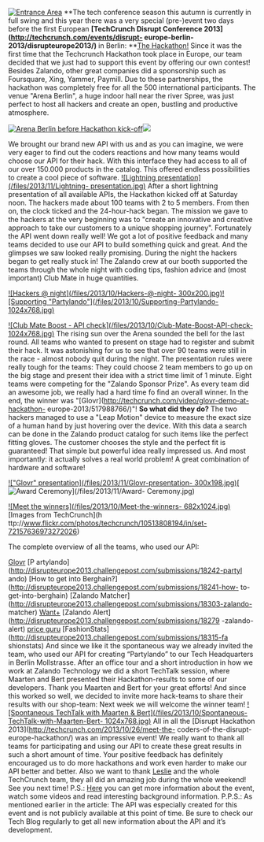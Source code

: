 [![Entrance
Area](/files/2013/10/DSCN0131-300x225.jpg)](/files/2013/10/DSCN0131.jpg) **The
tech conference season this autumn is currently in full swing and this year
there was a very special (pre-)event two days before the first European
**[TechCrunch Disrupt Conference 2013](http://techcrunch.com/events/disrupt-
europe-berlin-2013/disrupteurope2013/)** in Berlin: **[The
Hackathon!](http://techcrunch.com/events/disrupt-europe-berlin-hackathon/)
Since it was the first time that the Techcrunch Hackathon took place in
Europe, our team decided that we just had to support this event by offering
our own contest! Besides Zalando, other great companies did a sponsorship such
as Foursquare, Xing, Yammer, Paymill. Due to these partnerships, the hackathon
was completely free for all the 500 international participants. The venue
"Arena Berlin", a huge indoor hall near the river Spree, was just perfect to
host all hackers and create an open, bustling and productive atmosphere.

[![Arena Berlin before Hackathon kick-off](/files/2013/10/Arena-Berlin-before-Hackathon-kick-off-300x225.jpg)](/files/2013/10/Arena-Berlin-before-Hackathon-kick-off.jpg)[![](/files/2013/10/Zalando-Booth-at-the-Hackathon.jpg)](/files/2013/10/Zalando-Booth-at-the-Hackathon.jpg)

We brought our brand new API with us and as you can imagine, we were very
eager to find out the coders reactions and how many teams would choose our API
for their hack. With this interface they had access to all of our over 150.000
products in the catalog. This offered endless possibilities to create a cool
piece of software. [![Lightning presentation](/files/2013/11/Lightning-
presentation.jpg)](/files/2013/11/Lightning-presentation.jpg) After a short
lightning presentation of all available APIs, the Hackathon kicked off at
Saturday noon. The hackers made about 100 teams with 2 to 5 members. From then
on, the clock ticked and the 24-hour-hack began. The mission we gave to the
hackers at the very beginning was to "create an innovative and creative
approach to take our customers to a unique shopping journey". Fortunately the
API went down really well! We got a lot of positive feedback and many teams
decided to use our API to build something quick and great. And the glimpses we
saw looked really promising. During the night the hackers began to get really
stuck in! The Zalando crew at our booth supported the teams through the whole
night with coding tips, fashion advice and (most important) Club Mate in huge
quantities.

[![Hackers @ night](/files/2013/10/Hackers-@-night-
300x200.jpg)](/files/2013/10/Hackers-@-night.jpg)[![Supporting
"Partylando"](/files/2013/10/Supporting-Partylando-
1024x768.jpg)](/files/2013/10/Supporting-Partylando.jpg)

[![Club Mate Boost - API check](/files/2013/10/Club-Mate-Boost-API-check-
1024x768.jpg)](/files/2013/10/Club-Mate-Boost-API-check.jpg) The rising sun
over the Arena sounded the bell for the last round. All teams who wanted to
present on stage had to register and submit their hack. It was astonishing for
us to see that over 90 teams were still in the race - almost nobody quit
during the night. The presentation rules were really tough for the teams: They
could choose 2 team members to go up on the big stage and present their idea
with a strict time limit of 1 minute. Eight teams were competing for the
"Zalando Sponsor Prize". As every team did an awesome job, we really had a
hard time fo find an overall winner. In the end, the winner was
"[Glovr](http://techcrunch.com/video/glovr-demo-at-hackathon-
europe-2013/517988766/)"! **So what did they do?** The two hackers managed to
use a "Leap Motion" device to measure the exact size of a human hand by just
hovering over the device. With this data a search can be done in the Zalando
product catalog for such items like the perfect fitting gloves. The customer
chooses the style and the perfect fit is guaranteed! That simple but powerful
idea really impressed us. And most importantly: it actually solves a real
world problem! A great combination of hardware and software!

[!["Glovr" presentation](/files/2013/11/Glovr-presentation-
300x198.jpg)](/files/2013/11/Glovr-presentation.jpg)[![Award
Ceremony](/files/2013/11/Award-Ceremony-300x225.jpg)](/files/2013/11/Award-
Ceremony.jpg)

[![Meet the winners](/files/2013/10/Meet-the-winners-
682x1024.jpg)](/files/2013/10/Meet-the-winners.jpg) [Images from TechCrunch](h
ttp://www.flickr.com/photos/techcrunch/10513808194/in/set-72157636973272026)

The complete overview of all the teams, who used our API:

[Glovr](http://disrupteurope2013.challengepost.com/submissions/18264-glovr) [P
artylando](http://disrupteurope2013.challengepost.com/submissions/18242-partyl
ando) [How to get into
Berghain?](http://disrupteurope2013.challengepost.com/submissions/18241-how-
to-get-into-berghain) [Zalando
Matcher](http://disrupteurope2013.challengepost.com/submissions/18303-zalando-
matcher)
[Want+](http://disrupteurope2013.challengepost.com/submissions/18307-want)
[Zalando Alert](http://disrupteurope2013.challengepost.com/submissions/18279
-zalando-alert) [price
guru](http://disrupteurope2013.challengepost.com/submissions/18263-price-guru)
[FashionStats](http://disrupteurope2013.challengepost.com/submissions/18315-fa
shionstats) And since we like it the spontaneous way we already invited the
team, who used our API for creating “Partylando” to our Tech Headquarters in
Berlin Mollstrasse. After an office tour and a short introduction in how we
work at Zalando Technology we did a short TechTalk session, where Maarten and
Bert presented their Hackathon-results to some of our developers. Thank you
Maarten and Bert for your great efforts! And since this worked so well, we
decided to invite more hack-teams to share their results with our shop-team:
Next week we will welcome the winner team! [![Spontaneous TechTalk with
Maarten & Bert](/files/2013/10/Spontaneous-TechTalk-with-Maarten-Bert-
1024x768.jpg)](/files/2013/10/Spontaneous-TechTalk-with-Maarten-Bert.jpg) All
in all the [Disrupt Hackathon 2013](http://techcrunch.com/2013/10/26/meet-the-
coders-of-the-disrupt-europe-hackathon/) was an impressive event! We really
want to thank all teams for participating and using our API to create these
great results in such a short amount of time. Your positive feedback has
definitely encouraged us to do more hackathons and work even harder to make
our API better and better. Also we want to thank
[Leslie](https://twitter.com/LSH) and the whole TechCrunch team, they all did
an amazing job during the whole weekend! See you next time! P.S.:
[Here](http://techcrunch.com/events/disrupt-europe-berlin-hackathon/) you can
get more information about the event, watch some videos and read interesting
background information. P.P.S.: As mentioned earlier in the article: The API
was especially created for this event and is not publicly available at this
point of time. Be sure to check our Tech Blog regularly to get all new
information about the API and it’s development.

